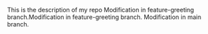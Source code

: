 This is the description of my repo
Modification in feature-greeting branch.Modification in feature-greeting branch.
Modification in main branch.
